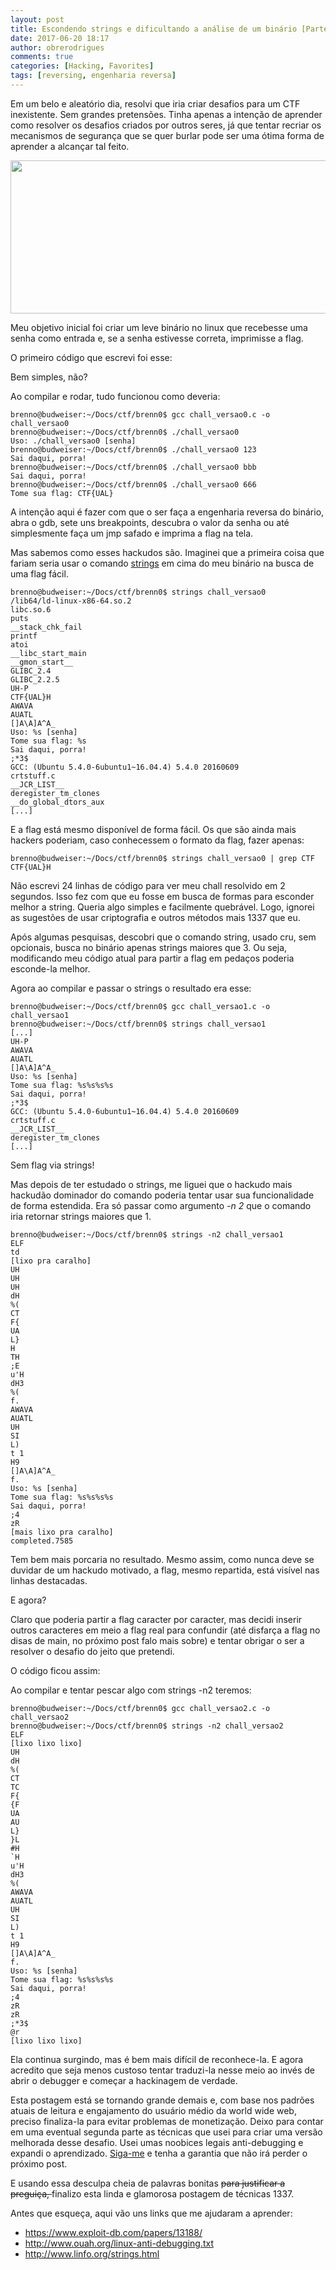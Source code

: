 ```yaml
---
layout: post
title: Escondendo strings e dificultando a análise de um binário [Parte 1]
date: 2017-06-20 18:17
author: obrerodrigues
comments: true
categories: [Hacking, Favorites]
tags: [reversing, engenharia reversa]
---
```

Em um belo e aleatório dia, resolvi que iria criar desafios para um CTF inexistente. Sem grandes pretensões. Tinha apenas a intenção de aprender como resolver os desafios criados por outros seres, já que tentar recriar os mecanismos de segurança que se quer burlar pode ser uma ótima forma de aprender a alcançar tal feito.

<img class="wp-image-1477 size-full" src="https://image.ibb.co/iykMWd/arcane_bullshit.png" alt="" width="517" height="245" />

Meu objetivo inicial foi criar um leve binário no linux que recebesse uma senha como entrada e, se a senha estivesse correta, imprimisse a flag.

O primeiro código que escrevi foi esse:

<script src="https://gist.github.com/anonymous/57a15666d500b7185809063c27bdf075.js"></script>

Bem simples, não?

Ao compilar e rodar, tudo funcionou como deveria:

```
brenno@budweiser:~/Docs/ctf/brenn0$ gcc chall_versao0.c -o chall_versao0
brenno@budweiser:~/Docs/ctf/brenn0$ ./chall_versao0
Uso: ./chall_versao0 [senha]
brenno@budweiser:~/Docs/ctf/brenn0$ ./chall_versao0 123
Sai daqui, porra!
brenno@budweiser:~/Docs/ctf/brenn0$ ./chall_versao0 bbb
Sai daqui, porra!
brenno@budweiser:~/Docs/ctf/brenn0$ ./chall_versao0 666
Tome sua flag: CTF{UAL}
```

A intenção aqui é fazer com que o ser faça a engenharia reversa do binário, abra o gdb, sete uns breakpoints, descubra o valor da senha ou até simplesmente faça um jmp safado e imprima a flag na tela.

Mas sabemos como esses hackudos são. Imaginei que a primeira coisa que fariam seria usar o comando <a href="http://www.linfo.org/strings.html">strings</a> em cima do meu binário na busca de uma flag fácil.

```
brenno@budweiser:~/Docs/ctf/brenn0$ strings chall_versao0
/lib64/ld-linux-x86-64.so.2
libc.so.6
puts
__stack_chk_fail
printf
atoi
__libc_start_main
__gmon_start__
GLIBC_2.4
GLIBC_2.2.5
UH-P
CTF{UAL}H
AWAVA
AUATL
[]A\A]A^A_
Uso: %s [senha]
Tome sua flag: %s
Sai daqui, porra!
;*3$
GCC: (Ubuntu 5.4.0-6ubuntu1~16.04.4) 5.4.0 20160609
crtstuff.c
__JCR_LIST__
deregister_tm_clones
__do_global_dtors_aux
[...]
```

E a flag está mesmo disponível de forma fácil. Os que são ainda mais hackers poderiam, caso conhecessem o formato da flag, fazer apenas:

```
brenno@budweiser:~/Docs/ctf/brenn0$ strings chall_versao0 | grep CTF
CTF{UAL}H
```

Não escrevi 24 linhas de código para ver meu chall resolvido em 2 segundos. Isso fez com que eu fosse em busca de formas para esconder melhor a string. Queria algo simples e facilmente quebrável. Logo, ignorei as sugestões de usar criptografia e outros métodos mais 1337 que eu.

Após algumas pesquisas, descobri que o comando string, usado cru, sem opcionais, busca no binário apenas strings maiores que 3. Ou seja, modificando meu código atual para partir a flag em pedaços poderia esconde-la melhor.

<script src="https://gist.github.com/anonymous/5e0a3681c139d41da8bb925da98a5b42.js"></script>

Agora ao compilar e passar o strings o resultado era esse:

```
brenno@budweiser:~/Docs/ctf/brenn0$ gcc chall_versao1.c -o chall_versao1
brenno@budweiser:~/Docs/ctf/brenn0$ strings chall_versao1
[...]
UH-P
AWAVA
AUATL
[]A\A]A^A_
Uso: %s [senha]
Tome sua flag: %s%s%s%s
Sai daqui, porra!
;*3$
GCC: (Ubuntu 5.4.0-6ubuntu1~16.04.4) 5.4.0 20160609
crtstuff.c
__JCR_LIST__
deregister_tm_clones
[...]
```

Sem flag via strings!

Mas depois de ter estudado o strings, me liguei que o hackudo mais hackudão dominador do comando poderia tentar usar sua funcionalidade de forma estendida. Era só passar como argumento <em>-n 2</em> que o comando iria retornar strings maiores que 1.

```
brenno@budweiser:~/Docs/ctf/brenn0$ strings -n2 chall_versao1
ELF
td
[lixo pra caralho]
UH
UH
UH
dH
%(
CT
F{
UA
L}
H
TH
;E
u'H
dH3
%(
f.
AWAVA
AUATL
UH
SI
L)
t 1
H9
[]A\A]A^A_
f.
Uso: %s [senha]
Tome sua flag: %s%s%s%s
Sai daqui, porra!
;4
zR
[mais lixo pra caralho]
completed.7585
```

Tem bem mais porcaria no resultado. Mesmo assim, como nunca deve se duvidar de um hackudo motivado, a flag, mesmo repartida, está visível nas linhas destacadas.

E agora?

Claro que poderia partir a flag caracter por caracter, mas decidi inserir outros caracteres em meio a flag real para confundir (até disfarça a flag no disas de main, no próximo post falo mais sobre) e tentar obrigar o ser a resolver o desafio do jeito que pretendi.

O código ficou assim:

<script src="https://gist.github.com/anonymous/1bb687ad83ff39a7449ffb854753ae10.js"></script>

Ao compilar e tentar pescar algo com strings -n2 teremos:

```
brenno@budweiser:~/Docs/ctf/brenn0$ gcc chall_versao2.c -o chall_versao2
brenno@budweiser:~/Docs/ctf/brenn0$ strings -n2 chall_versao2
ELF
[lixo lixo lixo]
UH
dH
%(
CT
TC
F{
{F
UA
AU
L}
}L
#H
`H
u'H
dH3
%(
AWAVA
AUATL
UH
SI
L)
t 1
H9
[]A\A]A^A_
f.
Uso: %s [senha]
Tome sua flag: %s%s%s%s
Sai daqui, porra!
;4
zR
zR
;*3$
@r
[lixo lixo lixo]
```

Ela continua surgindo, mas é bem mais difícil de reconhece-la. E agora acredito que seja menos custoso tentar traduzi-la nesse meio ao invés de abrir o debugger e começar a hackinagem de verdade.

Esta postagem está se tornando grande demais e, com base nos padrões atuais de leitura e engajamento do usuário médio da world wide web, preciso finaliza-la para evitar problemas de monetização. Deixo para contar em uma eventual segunda parte as técnicas que usei para criar uma versão melhorada desse desafio. Usei umas noobices legais anti-debugging e expandi o aprendizado. <a href="http://twitter.com/obrerodrigues">Siga-me</a> e tenha a garantia que não irá perder o próximo post.

E usando essa desculpa cheia de palavras bonitas <del>para justificar a preguiça, </del>finalizo esta linda e glamorosa postagem de técnicas 1337.

Antes que esqueça, aqui vão uns links que me ajudaram a aprender:

<ul>
    <li><a href="https://www.exploit-db.com/papers/13188/">https://www.exploit-db.com/papers/13188/</a></li>
    <li><a href="http://www.ouah.org/linux-anti-debugging.txt">http://www.ouah.org/linux-anti-debugging.txt</a></li>
    <li><a href="http://www.linfo.org/strings.html">http://www.linfo.org/strings.html</a></li>
</ul>
